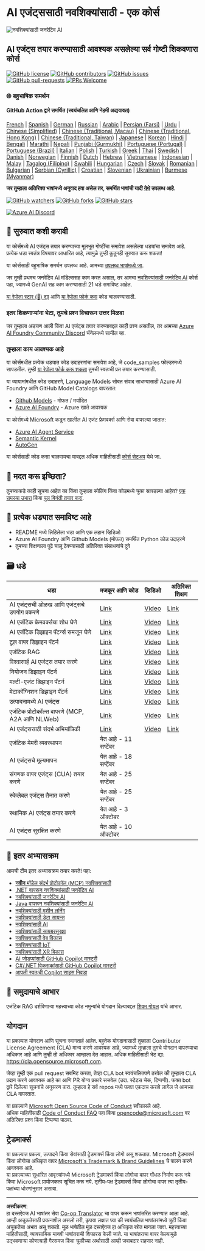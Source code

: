 <!--
CO_OP_TRANSLATOR_METADATA:
{
  "original_hash": "525a30a46e4451e243da0bb866d0f5f0",
  "translation_date": "2025-09-04T08:02:45+00:00",
  "source_file": "README.md",
  "language_code": "mr"
}
-->
# AI एजंट्ससाठी नवशिक्यांसाठी - एक कोर्स

![नवशिक्यांसाठी जनरेटिव AI](../../translated_images/repo-thumbnailv2.06f4a48036fde647f6ba4eb19f5651babe59bb30e972748afb349e47725d7601.mr.png)

## AI एजंट्स तयार करण्यासाठी आवश्यक असलेल्या सर्व गोष्टी शिकवणारा कोर्स

[![GitHub license](https://img.shields.io/github/license/microsoft/ai-agents-for-beginners.svg)](https://github.com/microsoft/ai-agents-for-beginners/blob/master/LICENSE?WT.mc_id=academic-105485-koreyst)
[![GitHub contributors](https://img.shields.io/github/contributors/microsoft/ai-agents-for-beginners.svg)](https://GitHub.com/microsoft/ai-agents-for-beginners/graphs/contributors/?WT.mc_id=academic-105485-koreyst)
[![GitHub issues](https://img.shields.io/github/issues/microsoft/ai-agents-for-beginners.svg)](https://GitHub.com/microsoft/ai-agents-for-beginners/issues/?WT.mc_id=academic-105485-koreyst)
[![GitHub pull-requests](https://img.shields.io/github/issues-pr/microsoft/ai-agents-for-beginners.svg)](https://GitHub.com/microsoft/ai-agents-for-beginners/pulls/?WT.mc_id=academic-105485-koreyst)
[![PRs Welcome](https://img.shields.io/badge/PRs-welcome-brightgreen.svg?style=flat-square)](http://makeapullrequest.com?WT.mc_id=academic-105485-koreyst)

### 🌐 बहुभाषिक समर्थन

#### GitHub Action द्वारे समर्थित (स्वयंचलित आणि नेहमी अद्ययावत)

[French](../fr/README.md) | [Spanish](../es/README.md) | [German](../de/README.md) | [Russian](../ru/README.md) | [Arabic](../ar/README.md) | [Persian (Farsi)](../fa/README.md) | [Urdu](../ur/README.md) | [Chinese (Simplified)](../zh/README.md) | [Chinese (Traditional, Macau)](../mo/README.md) | [Chinese (Traditional, Hong Kong)](../hk/README.md) | [Chinese (Traditional, Taiwan)](../tw/README.md) | [Japanese](../ja/README.md) | [Korean](../ko/README.md) | [Hindi](../hi/README.md) | [Bengali](../bn/README.md) | [Marathi](./README.md) | [Nepali](../ne/README.md) | [Punjabi (Gurmukhi)](../pa/README.md) | [Portuguese (Portugal)](../pt/README.md) | [Portuguese (Brazil)](../br/README.md) | [Italian](../it/README.md) | [Polish](../pl/README.md) | [Turkish](../tr/README.md) | [Greek](../el/README.md) | [Thai](../th/README.md) | [Swedish](../sv/README.md) | [Danish](../da/README.md) | [Norwegian](../no/README.md) | [Finnish](../fi/README.md) | [Dutch](../nl/README.md) | [Hebrew](../he/README.md) | [Vietnamese](../vi/README.md) | [Indonesian](../id/README.md) | [Malay](../ms/README.md) | [Tagalog (Filipino)](../tl/README.md) | [Swahili](../sw/README.md) | [Hungarian](../hu/README.md) | [Czech](../cs/README.md) | [Slovak](../sk/README.md) | [Romanian](../ro/README.md) | [Bulgarian](../bg/README.md) | [Serbian (Cyrillic)](../sr/README.md) | [Croatian](../hr/README.md) | [Slovenian](../sl/README.md) | [Ukrainian](../uk/README.md) | [Burmese (Myanmar)](../my/README.md)

**जर तुम्हाला अतिरिक्त भाषांमध्ये अनुवाद हवा असेल तर, समर्थित भाषांची यादी [येथे](https://github.com/Azure/co-op-translator/blob/main/getting_started/supported-languages.md) उपलब्ध आहे.**

[![GitHub watchers](https://img.shields.io/github/watchers/microsoft/ai-agents-for-beginners.svg?style=social&label=Watch)](https://GitHub.com/microsoft/ai-agents-for-beginners/watchers/?WT.mc_id=academic-105485-koreyst)
[![GitHub forks](https://img.shields.io/github/forks/microsoft/ai-agents-for-beginners.svg?style=social&label=Fork)](https://GitHub.com/microsoft/ai-agents-for-beginners/network/?WT.mc_id=academic-105485-koreyst)
[![GitHub stars](https://img.shields.io/github/stars/microsoft/ai-agents-for-beginners.svg?style=social&label=Star)](https://GitHub.com/microsoft/ai-agents-for-beginners/stargazers/?WT.mc_id=academic-105485-koreyst)

[![Azure AI Discord](https://dcbadge.limes.pink/api/server/kzRShWzttr)](https://discord.gg/kzRShWzttr)

## 🌱 सुरुवात कशी करावी

या कोर्समध्ये AI एजंट्स तयार करण्याच्या मूलभूत गोष्टींचा समावेश असलेल्या धड्यांचा समावेश आहे. प्रत्येक धडा स्वतंत्र विषयावर आधारित आहे, त्यामुळे तुम्ही कुठूनही सुरुवात करू शकता!

या कोर्ससाठी बहुभाषिक समर्थन उपलब्ध आहे. आमच्या [उपलब्ध भाषांमध्ये जा](../..).

जर तुम्ही प्रथमच जनरेटिव AI मॉडेल्ससह काम करत असाल, तर आमचा [नवशिक्यांसाठी जनरेटिव AI](https://aka.ms/genai-beginners) कोर्स पहा, ज्यामध्ये GenAI सह काम करण्यासाठी 21 धडे समाविष्ट आहेत.

[या रेपोला स्टार (🌟) द्या](https://docs.github.com/en/get-started/exploring-projects-on-github/saving-repositories-with-stars?WT.mc_id=academic-105485-koreyst) आणि [या रेपोला फोर्क करा](https://github.com/microsoft/ai-agents-for-beginners/fork) कोड चालवण्यासाठी.

### इतर शिकणाऱ्यांना भेटा, तुमचे प्रश्न विचारून उत्तर मिळवा

जर तुम्हाला अडचण आली किंवा AI एजंट्स तयार करण्याबद्दल काही प्रश्न असतील, तर आमच्या [Azure AI Foundry Community Discord](https://aka.ms/ai-agents/discord) चॅनेलमध्ये सामील व्हा.

### तुम्हाला काय आवश्यक आहे

या कोर्समधील प्रत्येक धड्यात कोड उदाहरणांचा समावेश आहे, जे code_samples फोल्डरमध्ये सापडतील. तुम्ही [या रेपोला फोर्क करू शकता](https://github.com/microsoft/ai-agents-for-beginners/fork) तुमची स्वतःची प्रत तयार करण्यासाठी.

या व्यायामांमधील कोड उदाहरणे, Language Models सोबत संवाद साधण्यासाठी Azure AI Foundry आणि GitHub Model Catalogs वापरतात:

- [Github Models](https://aka.ms/ai-agents-beginners/github-models) - मोफत / मर्यादित
- [Azure AI Foundry](https://aka.ms/ai-agents-beginners/ai-foundry) - Azure खाते आवश्यक

या कोर्समध्ये Microsoft कडून खालील AI एजंट फ्रेमवर्क्स आणि सेवा वापरल्या जातात:

- [Azure AI Agent Service](https://aka.ms/ai-agents-beginners/ai-agent-service)
- [Semantic Kernel](https://aka.ms/ai-agents-beginners/semantic-kernel)
- [AutoGen](https://aka.ms/ai-agents/autogen)

या कोर्ससाठी कोड कसा चालवायचा याबद्दल अधिक माहितीसाठी [कोर्स सेटअप](./00-course-setup/README.md) येथे जा.

## 🙏 मदत करू इच्छिता?

तुमच्याकडे काही सूचना आहेत का किंवा तुम्हाला स्पेलिंग किंवा कोडमध्ये चुका सापडल्या आहेत? [एक समस्या उभारा](https://github.com/microsoft/ai-agents-for-beginners/issues?WT.mc_id=academic-105485-koreyst) किंवा [पुल विनंती तयार करा](https://github.com/microsoft/ai-agents-for-beginners/pulls?WT.mc_id=academic-105485-koreyst).

## 📂 प्रत्येक धड्यात समाविष्ट आहे

- README मध्ये लिहिलेला धडा आणि एक लहान व्हिडिओ
- Azure AI Foundry आणि Github Models (मोफत) समर्थित Python कोड उदाहरणे
- तुमच्या शिक्षणाला पुढे चालू ठेवण्यासाठी अतिरिक्त संसाधनांचे दुवे

## 🗃️ धडे

| **धडा**                                     | **मजकूर आणि कोड**                                | **व्हिडिओ**                                                  | **अतिरिक्त शिक्षण**                                                                     |
|---------------------------------------------|--------------------------------------------------|--------------------------------------------------------------|----------------------------------------------------------------------------------------|
| AI एजंट्सची ओळख आणि एजंट्सचे उपयोग प्रकरणे | [Link](./01-intro-to-ai-agents/README.md)        | [Video](https://youtu.be/3zgm60bXmQk?si=z8QygFvYQv-9WtO1)    | [Link](https://aka.ms/ai-agents-beginners/collection?WT.mc_id=academic-105485-koreyst) |
| AI एजंटिक फ्रेमवर्क्सचा शोध घेणे            | [Link](./02-explore-agentic-frameworks/README.md)| [Video](https://youtu.be/ODwF-EZo_O8?si=Vawth4hzVaHv-u0H)    | [Link](https://aka.ms/ai-agents-beginners/collection?WT.mc_id=academic-105485-koreyst) |
| AI एजंटिक डिझाइन पॅटर्न्स समजून घेणे       | [Link](./03-agentic-design-patterns/README.md)   | [Video](https://youtu.be/m9lM8qqoOEA?si=BIzHwzstTPL8o9GF)    | [Link](https://aka.ms/ai-agents-beginners/collection?WT.mc_id=academic-105485-koreyst) |
| टूल वापर डिझाइन पॅटर्न                     | [Link](./04-tool-use/README.md)                  | [Video](https://youtu.be/vieRiPRx-gI?si=2z6O2Xu2cu_Jz46N)    | [Link](https://aka.ms/ai-agents-beginners/collection?WT.mc_id=academic-105485-koreyst) |
| एजंटिक RAG                                  | [Link](./05-agentic-rag/README.md)               | [Video](https://youtu.be/WcjAARvdL7I?si=gKPWsQpKiIlDH9A3)    | [Link](https://aka.ms/ai-agents-beginners/collection?WT.mc_id=academic-105485-koreyst) |
| विश्वासार्ह AI एजंट्स तयार करणे             | [Link](./06-building-trustworthy-agents/README.md)| [Video](https://youtu.be/iZKkMEGBCUQ?si=jZjpiMnGFOE9L8OK )   | [Link](https://aka.ms/ai-agents-beginners/collection?WT.mc_id=academic-105485-koreyst) |
| नियोजन डिझाइन पॅटर्न                       | [Link](./07-planning-design/README.md)           | [Video](https://youtu.be/kPfJ2BrBCMY?si=6SC_iv_E5-mzucnC)    | [Link](https://aka.ms/ai-agents-beginners/collection?WT.mc_id=academic-105485-koreyst) |
| मल्टी-एजंट डिझाइन पॅटर्न                   | [Link](./08-multi-agent/README.md)               | [Video](https://youtu.be/V6HpE9hZEx0?si=rMgDhEu7wXo2uo6g)    | [Link](https://aka.ms/ai-agents-beginners/collection?WT.mc_id=academic-105485-koreyst) |
| मेटाकॉग्निशन डिझाइन पॅटर्न                 | [Link](./09-metacognition/README.md)             | [Video](https://youtu.be/His9R6gw6Ec?si=8gck6vvdSNCt6OcF)    | [Link](https://aka.ms/ai-agents-beginners/collection?WT.mc_id=academic-105485-koreyst) |
| उत्पादनामध्ये AI एजंट्स                    | [Link](./10-ai-agents-production/README.md)      | [Video](https://youtu.be/l4TP6IyJxmQ?si=31dnhexRo6yLRJDl)    | [Link](https://aka.ms/ai-agents-beginners/collection?WT.mc_id=academic-105485-koreyst) |
| एजंटिक प्रोटोकॉल्स वापरणे (MCP, A2A आणि NLWeb)| [Link](./11-agentic-protocols/README.md)         | [Video](https://youtu.be/X-Dh9R3Opn8)                        | [Link](https://aka.ms/ai-agents-beginners/collection?WT.mc_id=academic-105485-koreyst) |
| AI एजंट्ससाठी संदर्भ अभियांत्रिकी            | [Link](./12-context-engineering/README.md)         | [Video](https://youtu.be/F5zqRV7gEag)                                 | [Link](https://aka.ms/ai-agents-beginners/collection?WT.mc_id=academic-105485-koreyst) |
| एजंटिक मेमरी व्यवस्थापन                      | येत आहे - 11 सप्टेंबर                              |                                                            |                                                                                        |
| AI एजंट्सचे मूल्यमापन                        | येत आहे - 18 सप्टेंबर                              |                                                            |                                                                                        |
| संगणक वापर एजंट्स (CUA) तयार करणे            | येत आहे - 25 सप्टेंबर                              |                                                            |                                                                                        |
| स्केलेबल एजंट्स तैनात करणे                   | येत आहे - 25 सप्टेंबर                              |                                                            |                                                                                        |
| स्थानिक AI एजंट्स तयार करणे                  | येत आहे - 3 ऑक्टोबर                                |                                                            |                                                                                        |
| AI एजंट्स सुरक्षित करणे                       | येत आहे - 10 ऑक्टोबर                               |                                                            |                                                                                        |

## 🎒 इतर अभ्यासक्रम

आमची टीम इतर अभ्यासक्रम तयार करते! पहा:

- [**नवीन** मॉडेल संदर्भ प्रोटोकॉल (MCP) नवशिक्यांसाठी](https://github.com/microsoft/mcp-for-beginners?WT.mc_id=academic-105485-koreyst)
- [.NET वापरून नवशिक्यांसाठी जनरेटिव AI](https://github.com/microsoft/Generative-AI-for-beginners-dotnet?WT.mc_id=academic-105485-koreyst)
- [नवशिक्यांसाठी जनरेटिव AI](https://github.com/microsoft/generative-ai-for-beginners?WT.mc_id=academic-105485-koreyst)
- [Java वापरून नवशिक्यांसाठी जनरेटिव AI](https://github.com/microsoft/generative-ai-for-beginners-java?WT.mc_id=academic-105485-koreyst)
- [नवशिक्यांसाठी मशीन लर्निंग](https://aka.ms/ml-beginners?WT.mc_id=academic-105485-koreyst)
- [नवशिक्यांसाठी डेटा सायन्स](https://aka.ms/datascience-beginners?WT.mc_id=academic-105485-koreyst)
- [नवशिक्यांसाठी AI](https://aka.ms/ai-beginners?WT.mc_id=academic-105485-koreyst)
- [नवशिक्यांसाठी सायबरसुरक्षा](https://github.com/microsoft/Security-101??WT.mc_id=academic-96948-sayoung)
- [नवशिक्यांसाठी वेब विकास](https://aka.ms/webdev-beginners?WT.mc_id=academic-105485-koreyst)
- [नवशिक्यांसाठी IoT](https://aka.ms/iot-beginners?WT.mc_id=academic-105485-koreyst)
- [नवशिक्यांसाठी XR विकास](https://github.com/microsoft/xr-development-for-beginners?WT.mc_id=academic-105485-koreyst)
- [AI जोडप्यांसाठी GitHub Copilot मास्टरी](https://aka.ms/GitHubCopilotAI?WT.mc_id=academic-105485-koreyst)
- [C#/.NET विकसकांसाठी GitHub Copilot मास्टरी](https://github.com/microsoft/mastering-github-copilot-for-dotnet-csharp-developers?WT.mc_id=academic-105485-koreyst)
- [आपली स्वतःची Copilot साहस निवडा](https://github.com/microsoft/CopilotAdventures?WT.mc_id=academic-105485-koreyst)

## 🌟 समुदायाचे आभार

एजंटिक RAG दर्शविणाऱ्या महत्त्वाच्या कोड नमुन्यांचे योगदान दिल्याबद्दल [शिवम गोयल](https://www.linkedin.com/in/shivam2003/) यांचे आभार. 

## योगदान

या प्रकल्पात योगदान आणि सूचना स्वागतार्ह आहेत. बहुतेक योगदानासाठी तुम्हाला Contributor License Agreement (CLA) मान्य करणे आवश्यक आहे, ज्यामध्ये तुम्हाला तुमचे योगदान वापरण्याचा अधिकार आहे आणि तुम्ही तो अधिकार आम्हाला देत आहात. अधिक माहितीसाठी भेट द्या:  
<https://cla.opensource.microsoft.com>.

जेव्हा तुम्ही एक pull request सबमिट करता, तेव्हा CLA bot स्वयंचलितपणे ठरवेल की तुम्हाला CLA प्रदान करणे आवश्यक आहे का आणि PR योग्य प्रकारे सजवेल (उदा. स्टेटस चेक, टिप्पणी). फक्त bot द्वारे दिलेल्या सूचनांचे अनुसरण करा. तुम्हाला हे सर्व repos मध्ये फक्त एकदाच करावे लागेल जे आमच्या CLA वापरतात.

या प्रकल्पाने [Microsoft Open Source Code of Conduct](https://opensource.microsoft.com/codeofconduct/) स्वीकारले आहे.  
अधिक माहितीसाठी [Code of Conduct FAQ](https://opensource.microsoft.com/codeofconduct/faq/) पहा किंवा [opencode@microsoft.com](mailto:opencode@microsoft.com) वर अतिरिक्त प्रश्न किंवा टिप्पण्या पाठवा.

## ट्रेडमार्क्स

या प्रकल्पात प्रकल्प, उत्पादने किंवा सेवांसाठी ट्रेडमार्क्स किंवा लोगो असू शकतात. Microsoft ट्रेडमार्क्स किंवा लोगोचा अधिकृत वापर [Microsoft's Trademark & Brand Guidelines](https://www.microsoft.com/legal/intellectualproperty/trademarks/usage/general) चे पालन करणे आवश्यक आहे.  
या प्रकल्पाच्या सुधारित आवृत्त्यांमध्ये Microsoft ट्रेडमार्क्स किंवा लोगोचा वापर गोंधळ निर्माण करू नये किंवा Microsoft प्रायोजकत्व सूचित करू नये. तृतीय-पक्ष ट्रेडमार्क्स किंवा लोगोचा वापर त्या तृतीय-पक्षांच्या धोरणांनुसार असावा.

---

**अस्वीकरण**:  
हा दस्तऐवज AI भाषांतर सेवा [Co-op Translator](https://github.com/Azure/co-op-translator) चा वापर करून भाषांतरित करण्यात आला आहे. आम्ही अचूकतेसाठी प्रयत्नशील असलो तरी, कृपया लक्षात घ्या की स्वयंचलित भाषांतरांमध्ये त्रुटी किंवा अचूकतेचा अभाव असू शकतो. मूळ भाषेतील मूळ दस्तऐवज हा अधिकृत स्रोत मानला जावा. महत्त्वाच्या माहितीसाठी, व्यावसायिक मानवी भाषांतराची शिफारस केली जाते. या भाषांतराचा वापर केल्यामुळे उद्भवणाऱ्या कोणत्याही गैरसमज किंवा चुकीच्या अर्थासाठी आम्ही जबाबदार राहणार नाही.